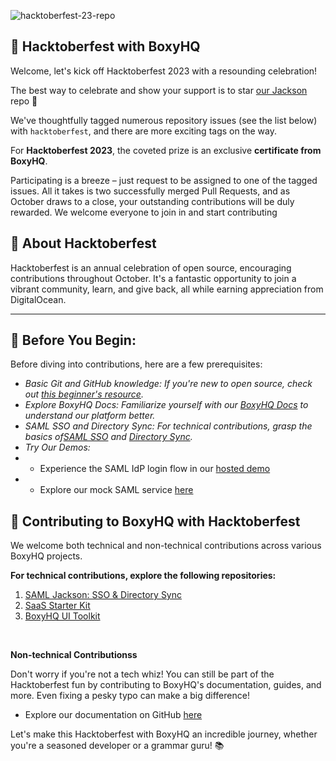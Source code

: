 

![hacktoberfest-23-repo](https://github.com/boxyhq/hacktoberfest-23/assets/66887028/31a42913-60c6-4635-9479-6e6fdbbac51a)

##  🚀 Hacktoberfest with BoxyHQ
Welcome, let's kick off Hacktoberfest 2023 with a resounding celebration!

The best way to celebrate and show your support is to star [our Jackson](https://github.com/boxyhq/jackons) repo 🙂

 We've thoughtfully tagged numerous repository issues (see the list below) with `hacktoberfest`, and there are more exciting tags on the way.

For **Hacktoberfest 2023**, the coveted prize is an exclusive **certificate from BoxyHQ**.

Participating is a breeze – just request to be assigned to one of the tagged issues. All it takes is two successfully merged Pull Requests, and as October draws to a close, your outstanding contributions will be duly rewarded.
We welcome everyone to join in and start contributing


## 🌟 About Hacktoberfest
Hacktoberfest is an annual celebration of open source, encouraging contributions throughout October. It's a fantastic opportunity to join a vibrant community, learn, and give back, all while earning appreciation from DigitalOcean.

________

## 🌟 Before You Begin:

Before diving into contributions, here are a few prerequisites:

- *Basic Git and GitHub knowledge: If you're new to open source, check out [this beginner's resource](https://hacktoberfest.com/participation/#beginner-resources).*
- *Explore BoxyHQ Docs: Familiarize yourself with our [BoxyHQ Docs](https://boxyhq.com/docs/) to understand our platform better.*
- *SAML SSO and Directory Sync: For technical contributions, grasp the basics of[SAML SSO](https://boxyhq.com/docs/jackson/overview) and [Directory Sync](https://boxyhq.com/docs/directory-sync/overview).*
- *Try Our Demos:*
- - Experience the SAML IdP login flow in our  [hosted demo](https://saml-demo.boxyhq.com)
- - Explore our mock SAML service [here](https://mocksaml.com)


## 🌟 Contributing to BoxyHQ with Hacktoberfest

We welcome both technical and non-technical contributions across various BoxyHQ projects.

**For technical contributions, explore the following repositories:**

1. [SAML Jackson: SSO & Directory Sync](https://github.com/boxyhq/jackson)
2. [SaaS Starter Kit](https://github.com/boxyhq/saas-starter-kit)
3. [BoxyHQ UI Toolkit](https://github.com/boxyhq/ui)

<br>

**Non-technical Contributionss**

Don't worry if you're not a tech whiz! You can still be part of the Hacktoberfest fun by contributing to BoxyHQ's documentation, guides, and more. Even fixing a pesky typo can make a big difference!

- Explore our documentation on GitHub [here](https://github.com/boxyhq/website/tree/main/docs)

Let's make this Hacktoberfest with BoxyHQ an incredible journey, whether you're a seasoned developer or a grammar guru! 📚
